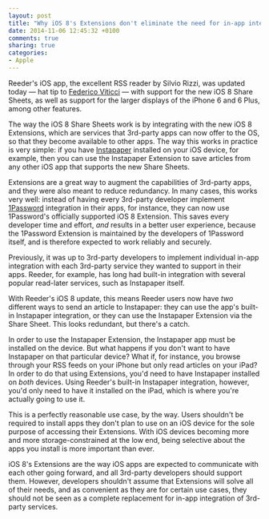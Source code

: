 ```yaml
---
layout: post
title: "Why iOS 8's Extensions don't eliminate the need for in-app integration of 3rd-party services"
date: 2014-11-06 12:45:32 +0100
comments: true
sharing: true
categories: 
- Apple
---
```


Reeder's iOS app, the excellent RSS reader by Silvio Rizzi, was updated today — hat tip to [Federico Viticci](http://www.macstories.net/linked/reeder-for-ios-updated-with-iphone-6-support-ios-8-share-sheets/) — with support for the new iOS 8 Share Sheets, as well as support for the larger displays of the iPhone 6 and 6 Plus, among other features.

The way the iOS 8 Share Sheets work is by integrating with the new iOS 8 Extensions, which are services that 3rd-party apps can now offer to the OS, so that they become available to other apps. The way this works in practice is very simple: if you have [Instapaper](https://www.instapaper.com) installed on your iOS device, for example, then you can use the Instapaper Extension to save articles from any other iOS app that supports the new Share Sheets.

Extensions are a great way to augment the capabilities of 3rd-party apps, and they were also meant to reduce redundancy. In many cases, this works very well: instead of having every 3rd-party developer implement [1Password](https://agilebits.com/onepassword) integration in their apps, for instance, they can now use 1Password's officially supported iOS 8 Extension. This saves every developer time and effort, _and_ results in a better user experience, because the 1Password Extension is maintained by the developers of 1Password itself, and is therefore expected to work reliably and securely.

Previously, it was up to 3rd-party developers to implement individual in-app integration with each 3rd-party service they wanted to support in their apps. Reeder, for example, has long had built-in integration with several popular read-later services, such as Instapaper itself.

With Reeder's iOS 8 update, this means Reeder users now have _two_ different ways to send an article to Instapaper: they can use the app's built-in Instapaper integration, or they can use the Instapaper Extension via the Share Sheet. This looks redundant, but there's a catch.

In order to use the Instapaper Extension, the Instapaper app must be installed on the device. But what happens if you don't want to have Instapaper on that particular device? What if, for instance, you browse through your RSS feeds on your iPhone but only read articles on your iPad? In order to do that using Extensions, you'd need to have Instapaper installed on _both_ devices. Using Reeder's built-in Instapaper integration, however, you'd only need to have it installed on the iPad, which is where you're actually going to use it. 

This is a perfectly reasonable use case, by the way. Users shouldn't be required to install apps they don't plan to use on an iOS device for the sole purpose of accessing their Extensions. With iOS devices becoming more and more storage-constrained at the low end, being selective about the apps you install is more important than ever.

iOS 8's Extensions are the way iOS apps are expected to communicate with each other going forward, and all 3rd-party developers should support them. However, developers shouldn't assume that Extensions will solve all of their needs, and as convenient as they are for certain use cases, they should not be seen as a complete replacement for in-app integration of 3rd-party services.